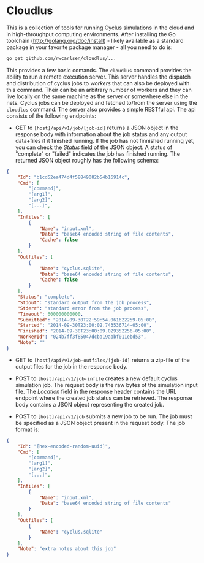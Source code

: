 
Cloudlus
=========

This is a collection of tools for running Cyclus simulations in the cloud and
in high-throughput computing environments.  After installing the Go
toolchain (http://golang.org/doc/install) - likely available as a standard
package in your favorite package manager - all you need to do is:

```bash
go get github.com/rwcarlsen/cloudlus/...
```

This provides a few basic comands.  The `cloudlus` command provides the
ability to run a remote execution server.  This server handles the dispatch
and distribution of cyclus jobs to *workers* that can also be deployed with
this command.  Their can be an arbitrary number of workers and they can live
locally on the same machine as the server or somewhere else in the nets.
Cyclus jobs can be deployed and fetched to/from the server using the
`cloudlus` command.  The server also provides a simple RESTful api.  The api consists of the following endpoints:

* GET to `[host]/api/v1/job/[job-id]` returns a JSON object in the response
  body with information about the job status and any output data+files if it
  finished running.  If the job has not finnished running yet, you can check
  the *Status* field of the JSON object.  A status of "complete" or "failed"
  indicates the job has finished running.  The returned JSON object roughly
  has the following schema:

```json
{
    "Id": "b1cd52ea474d4f58849082b54b16914c",
    "Cmd": [
        "[command]",
        "[arg1]",
        "[arg2]",
        "[...]",
    ],
    "Infiles": [
        {
            "Name": "input.xml",
            "Data": "base64 encoded string of file contents",
            "Cache": false
        }
    ],
    "Outfiles": [
        {
            "Name": "cyclus.sqlite",
            "Data": "base64 encoded string of file contents",
            "Cache": false
        }
    ],
    "Status": "complete",
    "Stdout": "standard output from the job process",
    "Stderr": "standard error from the job process",
    "Timeout": 600000000000,
    "Submitted": "2014-09-30T22:59:54.061622259-05:00",
    "Started": "2014-09-30T23:00:02.743536714-05:00",
    "Finished": "2014-09-30T23:00:09.029352256-05:00",
    "WorkerId": "024b7ff3f85047dcba19abbf011ebd53",
    "Note": ""
}
```

* GET to `[host]/api/v1/job-outfiles/[job-id]` returns a zip-file of the
  output files for the job in the response body.

* POST to `[host]/api/v1/job-infile` creates a new default cyclus simulation
  job.  The request body is the raw bytes of the simulation input file. The
  *Location* field in the response header contains the URL endpoint where the
  created job status can be retrieved.  The response body contains a JSON
  object representing the created job.

* POST to `[host]/api/v1/job` submits a new job to be run.  The job must be
  specified as a JSON object present in the request body.  The job format is:

```json
{
    "Id": "[hex-encoded-random-uuid]",
    "Cmd": [
        "[command]",
        "[arg1]",
        "[arg2]",
        "[...]",
    ],
    "Infiles": [
        {
            "Name": "input.xml",
            "Data": "base64 encoded string of file contents"
        }
    ],
    "Outfiles": [
        {
            "Name": "cyclus.sqlite"
        }
    ],
    "Note": "extra notes about this job"
}
```

